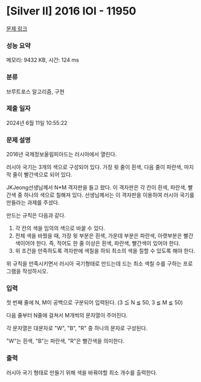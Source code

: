 # [Silver II] 2016 IOI - 11950 

[문제 링크](https://www.acmicpc.net/problem/11950) 

### 성능 요약

메모리: 9432 KB, 시간: 124 ms

### 분류

브루트포스 알고리즘, 구현

### 제출 일자

2024년 6월 11일 10:55:22

### 문제 설명

<p>2016년 국제정보올림피아드는 러시아에서 열린다.</p>

<p>러시아 국기는 3개의 색으로 구성되어 있다. 가장 윗 줄이 흰색, 다음 줄이 파란색, 마지막 줄이 빨간색으로 되어 있다.</p>

<p>JKJeong선생님께서 N*M 격자판을 들고 왔다. 이 격자판은 각 칸이 흰색, 파란색, 빨간색 중 하나의 색으로 칠해져 있다. 선생님께서는 이 격자판을 이용하여 러시아 국기를 만들라는 과제를 주셨다.</p>

<p>만드는 규칙은 다음과 같다.</p>

<ol>
	<li>각 칸의 색을 임의의 색으로 바꿀 수 있다.</li>
	<li>전체 색을 바꿨을 때, 가장 윗 부분은 흰색, 가운데 부분은 파란색, 아랫부분은 빨간색이어야 한다. 즉, 적어도 한 줄 이상은 흰색, 파란색, 빨간색이 있어야 한다.</li>
	<li>위 조건을 만족하도록 격자판에 색칠을 하되 최소의 색을 칠할 수 있도록 해야 한다.</li>
</ol>

<p>위 규칙을 만족시키면서 러시아 국기형태로 만드는데 드는 최소 색칠 수를 구하는 프로그램을 작성하시오.</p>

### 입력 

 <p>첫 번째 줄에 N, M이 공백으로 구분되어 입력된다. (3 ≦ N ≦ 50, 3 ≦ M ≦ 50)</p>

<p>다음 줄부터 N줄에 걸쳐서 M개씩의 문자열이 주어진다.</p>

<p>각 문자열은 대문자로 "W", "B", "R" 중 하나의 문자로 구성된다.</p>

<p>"W"는 흰색, "B"는 파란색, "R"은 빨간색을 의미한다.</p>

### 출력 

 <p>러시아 국기 형태로 만들기 위해 색을 바꿔야할 최소 개수를 출력한다.</p>

